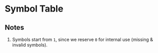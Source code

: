 # Symbol Table

## Notes

1. Symbols start from `1`, since we reserve `0` for internal use (missing & invalid symbols).